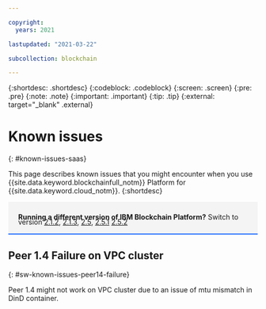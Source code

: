 ```yaml
---

copyright:
  years: 2021

lastupdated: "2021-03-22"

subcollection: blockchain

---
```


{:shortdesc: .shortdesc}
{:codeblock: .codeblock}
{:screen: .screen}
{:pre: .pre}
{:note: .note}
{:important: .important}
{:tip: .tip}
{:external: target="_blank" .external}

# Known issues
{: #known-issues-saas}

This page describes known issues that you might encounter when you use {{site.data.keyword.blockchainfull_notm}} Platform for {{site.data.keyword.cloud_notm}}.
{:shortdesc}

<div style="background-color: #f4f4f4; padding-left: 20px; border-bottom: 2px solid #0f62fe; padding-top: 12px; padding-bottom: 4px; margin-bottom: 16px;">
  <p style="line-height: 10px;">
    <strong>Running a different version of IBM Blockchain Platform?</strong> Switch to version
    <a href="/docs/blockchain-sw?topic=blockchain-sw-known-issues-saas">2.1.2</a>,
    <a href="/docs/blockchain-sw-213?topic=blockchain-sw-213-known-issues-saas">2.1.3</a>,
    <a href="/docs/blockchain-sw-25?topic=blockchain-sw-25-known-issues-saas">2.5</a>,
    <a href="/docs/blockchain-sw-251?topic=blockchain-sw-251-known-issues-saas">2.5.1</a>
    <a href="/docs/blockchain-sw-252?topic=blockchain-sw-252-known-issues-saas">2.5.2</a>
    </p>
</div>









## Peer 1.4 Failure on VPC cluster
{: #sw-known-issues-peer14-failure}

Peer 1.4 might not work on VPC cluster due to an issue of mtu mismatch in DinD container.


